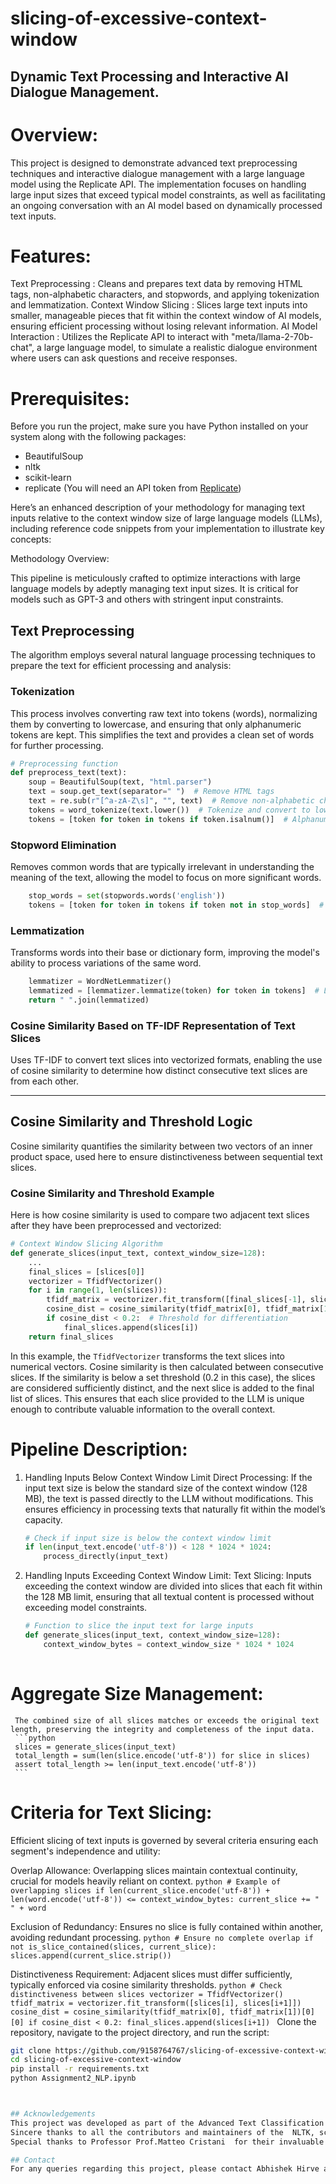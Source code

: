 # slicing-of-excessive-context-window
## Dynamic Text Processing and Interactive AI Dialogue Management.

# Overview:
This project is designed to demonstrate advanced text preprocessing techniques and interactive dialogue management with a large language model using the Replicate API. The implementation focuses on handling large input sizes that exceed typical model constraints, as well as facilitating an ongoing conversation with an AI model based on dynamically processed text inputs.

# Features:
Text Preprocessing : Cleans and prepares text data by removing HTML tags, non-alphabetic characters, and stopwords, and applying tokenization and lemmatization.
Context Window Slicing : Slices large text inputs into smaller, manageable pieces that fit within the context window of AI models, ensuring efficient processing without losing relevant information.
AI Model Interaction : Utilizes the Replicate API to interact with "meta/llama-2-70b-chat", a large language model, to simulate a realistic dialogue environment where users can ask questions and receive responses.

# Prerequisites:
Before you run the project, make sure you have Python installed on your system along with the following packages:
- BeautifulSoup
- nltk
- scikit-learn
- replicate (You will need an API token from [Replicate](https://replicate.com))

Here’s an enhanced description of your methodology for managing text inputs relative to the context window size of large language models (LLMs), including reference code snippets from your implementation to illustrate key concepts:

 Methodology Overview:

This pipeline is meticulously crafted to optimize interactions with large language models by adeptly managing text input sizes. It is critical for models such as GPT-3 and others with stringent input constraints.
## Text Preprocessing
The algorithm employs several natural language processing techniques to prepare the text for efficient processing and analysis:

### Tokenization
This process involves converting raw text into tokens (words), normalizing them by converting to lowercase, and ensuring that only alphanumeric tokens are kept. This simplifies the text and provides a clean set of words for further processing.

```python
# Preprocessing function
def preprocess_text(text):
    soup = BeautifulSoup(text, "html.parser")
    text = soup.get_text(separator=" ")  # Remove HTML tags
    text = re.sub(r"[^a-zA-Z\s]", "", text)  # Remove non-alphabetic characters
    tokens = word_tokenize(text.lower())  # Tokenize and convert to lower case
    tokens = [token for token in tokens if token.isalnum()]  # Alphanumeric filter
```

### Stopword Elimination
Removes common words that are typically irrelevant in understanding the meaning of the text, allowing the model to focus on more significant words.

```python
    stop_words = set(stopwords.words('english'))
    tokens = [token for token in tokens if token not in stop_words]  # Stopword removal
```

### Lemmatization
Transforms words into their base or dictionary form, improving the model's ability to process variations of the same word.

```python
    lemmatizer = WordNetLemmatizer()
    lemmatized = [lemmatizer.lemmatize(token) for token in tokens]  # Lemmatization
    return " ".join(lemmatized)
```

### Cosine Similarity Based on TF-IDF Representation of Text Slices
Uses TF-IDF to convert text slices into vectorized formats, enabling the use of cosine similarity to determine how distinct consecutive text slices are from each other.

---

## Cosine Similarity and Threshold Logic
Cosine similarity quantifies the similarity between two vectors of an inner product space, used here to ensure distinctiveness between sequential text slices.

### Cosine Similarity and Threshold Example
Here is how cosine similarity is used to compare two adjacent text slices after they have been preprocessed and vectorized:

```python
# Context Window Slicing Algorithm
def generate_slices(input_text, context_window_size=128):
    ...
    final_slices = [slices[0]]
    vectorizer = TfidfVectorizer()
    for i in range(1, len(slices)):
        tfidf_matrix = vectorizer.fit_transform([final_slices[-1], slices[i]])
        cosine_dist = cosine_similarity(tfidf_matrix[0], tfidf_matrix[1])[0][0]
        if cosine_dist < 0.2:  # Threshold for differentiation
            final_slices.append(slices[i])
    return final_slices
```

In this example, the `TfidfVectorizer` transforms the text slices into numerical vectors. Cosine similarity is then calculated between consecutive slices. If the similarity is below a set threshold (0.2 in this case), the slices are considered sufficiently distinct, and the next slice is added to the final list of slices. This ensures that each slice provided to the LLM is unique enough to contribute valuable information to the overall context.


#  Pipeline Description:
1. Handling Inputs Below Context Window Limit
   Direct Processing:
     If the input text size is below the standard size of the context window (128 MB), the text is passed directly to the LLM without modifications. This ensures efficiency in processing texts that naturally fit within the model’s capacity.
     ```python
     # Check if input size is below the context window limit
     if len(input_text.encode('utf-8')) < 128 * 1024 * 1024:
         process_directly(input_text)
     ```

2. Handling Inputs Exceeding Context Window Limit:
   Text Slicing:
     Inputs exceeding the context window are divided into slices that each fit within the 128 MB limit, ensuring that all textual content is processed without exceeding model constraints.
     ```python
     # Function to slice the input text for large inputs
     def generate_slices(input_text, context_window_size=128):
         context_window_bytes = context_window_size * 1024 * 1024
         
     ```

  # Aggregate Size Management:
     The combined size of all slices matches or exceeds the original text length, preserving the integrity and completeness of the input data.
     ```python
     slices = generate_slices(input_text)
     total_length = sum(len(slice.encode('utf-8')) for slice in slices)
     assert total_length >= len(input_text.encode('utf-8'))
     ```

# Criteria for Text Slicing:

Efficient slicing of text inputs is governed by several criteria ensuring each segment's independence and utility:

   Overlap Allowance:
     Overlapping slices maintain contextual continuity, crucial for models heavily reliant on context.
     ```python
     # Example of overlapping slices
     if len(current_slice.encode('utf-8')) + len(word.encode('utf-8')) <= context_window_bytes:
         current_slice += " " + word
     ```

   Exclusion of Redundancy:
     Ensures no slice is fully contained within another, avoiding redundant processing.
     ```python
     # Ensure no complete overlap
     if not is_slice_contained(slices, current_slice):
         slices.append(current_slice.strip())
     ```

   Distinctiveness Requirement:
     Adjacent slices must differ sufficiently, typically enforced via cosine similarity thresholds.
     ```python
     # Check distinctiveness between slices
     vectorizer = TfidfVectorizer()
     tfidf_matrix = vectorizer.fit_transform([slices[i], slices[i+1]])
     cosine_dist = cosine_similarity(tfidf_matrix[0], tfidf_matrix[1])[0][0]
     if cosine_dist < 0.2:
         final_slices.append(slices[i+1])
     ```
     Clone the repository, navigate to the project directory, and run the script:
```bash
git clone https://github.com/9158764767/slicing-of-excessive-context-window.git
cd slicing-of-excessive-context-window
pip install -r requirements.txt
python Assignment2_NLP.ipynb



## Acknowledgements
This project was developed as part of the Advanced Text Classification Initiative at University of Verona.
Sincere thanks to all the contributors and maintainers of the  NLTK, scikit-learn, and other open-source projects used in this work.
Special thanks to Professor Prof.Matteo Cristani  for their invaluable guidance and insights throughout the development of this project.

## Contact
For any queries regarding this project, please contact Abhishek Hirve at abhishek.hirve@studenti.univr.it



